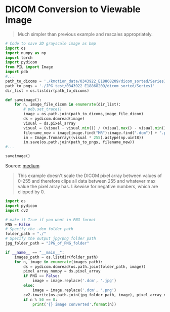 # DICOM Conversion to Viewable Image

> Much simpler than previous example and rescales appropriately.

```python
# Code to save 2D grayscale image as bmp
import os
import numpy as np
import torch
import pydicom
from PIL import Image
import pdb
#...
path_to_dicoms = './kmotion_data/0343922_E18868209/dicom_sorted/Series1'
path_to_pngs = './JPG_test/0343922_E18868209/dicom_sorted/Series1'
dir_list = os.listdir(path_to_dicoms)

def saveimage():
    for n, image_file_dicom in enumerate(dir_list):
        # pdb.set_trace()
        image = os.path.join(path_to_dicoms,image_file_dicom)
        ds = pydicom.dcmread(image)
        visual = ds.pixel_array
        visual = (visual - visual.min()) / (visual.max() - visual.min())
        filename_new = image[image.find("MR"):image.find(".dcm")] + ".png" 
        im = Image.fromarray((visual * 255).astype(np.uint8))
        im.save(os.path.join(path_to_pngs, filename_new))
#...

saveimage()
```

Source: [medium](https://medium.com/@vivek8981/dicom-to-jpg-and-extract-all-patients-information-using-python-5e6dd1f1a07d)

> This example doesn't scale the DICOM pixel array between values of 0-255 and therefore clips all data between 255 and whatever max value the pixel array has. Likewise for negative numbers, which are clipped by 0.

```python
import os
import pydicom
import cv2

# make it True if you want in PNG format
PNG = False 
# Specify the .dcm folder path
folder_path = "./"
# Specify the output jpg/png folder path
jpg_folder_path = "JPG_of_PNG_folder"

if __name__ == "__main__":
    images_path = os.listdir(folder_path)
    for n, image in enumerate(images_path):
        ds = pydicom.dcmread(os.path.join(folder_path, image))
        pixel_array_numpy = ds.pixel_array
        if PNG == False:
            image = image.replace('.dcm', '.jpg')
        else:
            image = image.replace('.dcm', '.png')
        cv2.imwrite(os.path.join(jpg_folder_path, image), pixel_array_numpy)
        if n % 50 == 0:
            print('{} image converted'.format(n))

```
